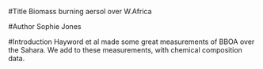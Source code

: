 #Title
Biomass burning aersol over W.Africa

#Author
Sophie Jones

#Introduction
Hayword et al made some great measurements of BBOA over the Sahara.
We add to these measurements, with chemical composition data.